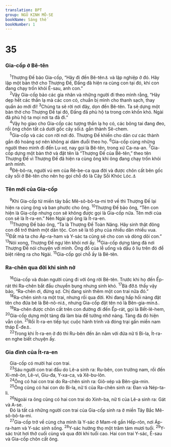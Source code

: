 ```yaml
---
translation: BPT
group: NGŨ KINH MÔ-SE
bookName: Sáng thế 
bookNumber: 1
---
```


<div class="title"><h1>35</h1><h3>Gia-cốp ở Bê-tên</h3></div>
<span class="verse sa_35_1"> <sup>1</sup>Thượng Đế bảo Gia-cốp, “Hãy đi đến Bê-tên<a data-toggle="tooltip" data-placement="bottom" title="Một thị trấn trong Ít-ra-en. Từ nầy có nghĩa là “nhà của Thượng Đế.”">⚓</a> và lập nghiệp ở đó. Hãy lập một bàn thờ cho Thượng Đế, Đấng đã hiện ra cùng con tại đó, khi con đang chạy trốn khỏi Ê-sau, anh con.”<br/></span>
<span class="verse sa_35_2"> <sup>2</sup>Vậy Gia-cốp bảo các gia nhân và những người đi theo mình rằng, “Hãy dẹp hết các thần lạ mà các con có, chuẩn bị mình cho thanh sạch, thay quần áo mới đi!</span>
<span class="verse sa_35_3"><sup>3</sup>Chúng ta sẽ rời nơi đây, dọn đến Bê-tên. Ta sẽ dựng một bàn thờ cho Thượng Đế tại đó, Đấng đã phù hộ ta trong cơn khốn khó. Ngài đã phù hộ ta mọi nơi ta đã đi.”<br/></span>
<span class="verse sa_35_4"> <sup>4</sup>Vậy họ giao cho Gia-cốp các tượng thần lạ họ có, các bông tai đang đeo, rồi ông chôn tất cả dưới gốc cây sồi<a data-toggle="tooltip" data-placement="bottom" title="Một loại cây tương tự như cây đa, có tàng lớn.">⚓</a> gần thành Sê-chem.<br/></span>
<span class="verse sa_35_5"> <sup>5</sup>Gia-cốp và các con rời nơi đó. Thượng Đế khiến cho dân cư các thành gần đó hoảng sợ nên không ai dám đuổi theo họ.</span>
<span class="verse sa_35_6"><sup>6</sup>Gia-cốp cùng những người theo mình đi đến Lu-xơ, nay gọi là Bê-tên, trong xứ Ca-na-an.</span>
<span class="verse sa_35_7"><sup>7</sup>Gia-cốp dựng một bàn thờ và đặt tên là “Thượng Đế của Bê-tên,” theo tên Thượng Đế vì Thượng Đế đã hiện ra cùng ông khi ông đang chạy trốn khỏi anh mình.<br/></span>
<span class="verse sa_35_8"> <sup>8</sup>Đê-bô-ra, người vú em của Rê-be-ca qua đời và được chôn cất bên gốc cây sồi ở Bê-tên cho nên họ gọi chỗ đó là Cây Sồi Khóc Lóc.<a data-toggle="tooltip" data-placement="bottom" title="Hay “A-lon Ba-cút.”">⚓</a><br/></span>
<div class="title"><h3>Tên mới của Gia-cốp</h3></div>
<span class="verse sa_35_9"> <sup>9</sup>Khi Gia-cốp từ miền tây bắc Mê-sô-bô-ta-mi trở về thì Thượng Đế lại hiện ra cùng ông và ban phước cho ông.</span>
<span class="verse sa_35_10"><sup>10</sup>Thượng Đế bảo ông, “Tên con hiện là Gia-cốp nhưng con sẽ không được gọi là Gia-cốp nữa. Tên mới của con sẽ là Ít-ra-en.” Nên Ngài gọi ông là Ít-ra-en.<br/></span>
<span class="verse sa_35_11"> <sup>11</sup>Thượng Đế bảo ông, “Ta là Thượng Đế Toàn Năng. Hãy sinh thật đông con để trở thành một dân tộc. Con sẽ là tổ phụ của nhiều dân nhiều vua.</span>
<span class="verse sa_35_12"><sup>12</sup>Đất mà ta cho Áp-ra-ham và Y-sác ta cũng sẽ cho con và dòng dõi con.”</span>
<span class="verse sa_35_13"><sup>13</sup>Nói xong, Thượng Đế ngự lên khỏi nơi ấy.</span>
<span class="verse sa_35_14"><sup>14</sup>Gia-cốp dựng tảng đá nơi Thượng Đế nói chuyện với mình. Ông đổ của lễ uống và dầu ô liu trên đó để biệt riêng ra cho Ngài.</span>
<span class="verse sa_35_15"><sup>15</sup>Gia-cốp gọi chỗ ấy là Bê-tên.<br/></span>
<div class="title"><h3>Ra-chên qua đời khi sinh nở</h3></div>
<span class="verse sa_35_16"> <sup>16</sup>Gia-cốp và đoàn người cùng đi với ông rời Bê-tên. Trước khi họ đến Ếp-rát thì Ra-chên bắt đầu chuyển bụng nhưng sinh khó.</span>
<span class="verse sa_35_17"><sup>17</sup>Bà đỡ<a data-toggle="tooltip" data-placement="bottom" title="Hay “cô mụ.”">⚓</a> thấy vậy bảo, “Ra-chên ơi, đừng sợ. Chị đang sinh thêm một con trai nữa đó.”<br/></span>
<span class="verse sa_35_18"> <sup>18</sup>Ra-chên sinh ra một trai, nhưng rồi qua đời. Khi đang hấp hối nàng đặt tên cho đứa bé là Bê-nô-ni<a data-toggle="tooltip" data-placement="bottom" title="Nghĩa là “Con Trai của sự đau khổ tôi.”">⚓</a>, nhưng Gia-cốp đặt tên nó là Bên-gia-min<a data-toggle="tooltip" data-placement="bottom" title="Nghĩa là “tay phải” hay “con cưng.”">⚓</a>.<br/></span>
<span class="verse sa_35_19"> <sup>19</sup>Ra-chên được chôn cất trên con đường đi đến Ếp-rát, gọi là Bết-lê-hem,</span>
<span class="verse sa_35_20"><sup>20</sup>Gia-cốp dựng một tảng đá làm bia để tưởng nhớ nàng. Tảng đá đó hiện vẫn còn.</span>
<span class="verse sa_35_21"><sup>21</sup>Rồi Ít-ra-en tiếp tục cuộc hành trình và đóng trại gần miền nam tháp Ê-đe<a data-toggle="tooltip" data-placement="bottom" title="Hay là “Mích-đanh Ê-đe.”">⚓</a>.<br/></span>
<span class="verse sa_35_22"> <sup>22</sup>Trong khi Ít-ra-en ở đó thì Ru-bên đến ăn nằm với đứa nữ tì Bi-la, Ít-ra-en nghe biết chuyện ấy.<br/></span>
<div class="title"><h3>Gia đình của Ít-ra-en</h3></div>
<span class="verse sa_35_22"> Gia-cốp có mười hai con trai.<br/></span>
<span class="verse sa_35_23"> <sup>23</sup>Sáu người con trai đầu do Lê-a sinh ra: Ru-bên, con trưởng nam, rồi đến Xi-mê-ôn, Lê-vi, Giu-đa, Y-xa-ca, và Xê-bu-lôn.<br/></span>
<span class="verse sa_35_24"> <sup>24</sup>Ông có hai con trai do Ra-chên sinh ra: Giô-xép và Bên-gia-min.<br/></span>
<span class="verse sa_35_25"> <sup>25</sup>Ông cũng có hai con do Bi-la, nữ tì của Ra-chên sinh ra: Đan và Nép-ta-li.<br/></span>
<span class="verse sa_35_26"> <sup>26</sup>Ngoài ra ông cũng có hai con trai do Xinh-ba, nữ tì của Lê-a sinh ra: Gát và A-se.<br/> Đó là tất cả những người con trai của Gia-cốp sinh ra ở miền Tây Bắc Mê-sô-bô-ta-mi.<br/></span>
<span class="verse sa_35_27"> <sup>27</sup>Gia-cốp trở về cùng cha mình là Y-sác ở Mam-rê gần Hếp-rôn, nơi Áp-ra-ham và Y-sác sinh sống.</span>
<span class="verse sa_35_28"><sup>28</sup>Y-sác hưởng thọ một trăm tám mươi tuổi.</span>
<span class="verse sa_35_29"><sup>29</sup>Y-sác trút hơi thở cuối cùng và qua đời khi tuổi cao. Hai con trai Y-sác, Ê-sau và Gia-cốp chôn cất ông.<br/></span>
